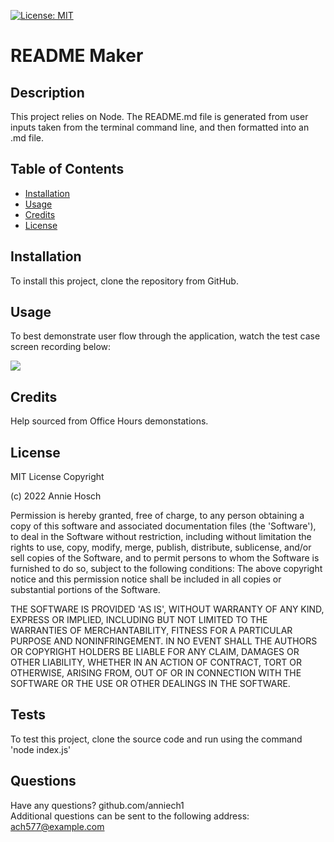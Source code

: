 
[![License: MIT](https://img.shields.io/badge/License-MIT-yellow.svg)](https://opensource.org/licenses/MIT)

# README Maker
## Description
This project relies on Node. The README.md file is generated from user inputs taken from the terminal command line, and then formatted into an .md file.

## Table of Contents
- [Installation](#installation)
- [Usage](#usage)
- [Credits](#credits)
- [License](#license)


## Installation
To install this project, clone the repository from GitHub.

## Usage
To best demonstrate user flow through the application, watch the test case screen recording below:

![](https://drive.google.com/file/d/1ALrA1dbm8Zr3u79XN79PxqtTDKOXg9bf/view)
                           
## Credits 
Help sourced from Office Hours demonstations.

## License
MIT License Copyright 


(c) 2022 Annie Hosch


Permission is hereby granted, free of charge, to any person obtaining a copy of this software and associated documentation files (the 'Software'), to deal in the Software without restriction, including without limitation the rights to use, copy, modify, merge, publish, distribute, sublicense, and/or sell copies of the Software, and to permit persons to whom the Software is furnished to do so, subject to the following conditions: The above copyright notice and this permission notice shall be included in all copies or substantial portions of the Software. 


THE SOFTWARE IS PROVIDED 'AS IS', WITHOUT WARRANTY OF ANY KIND, EXPRESS OR IMPLIED, INCLUDING BUT NOT LIMITED TO THE WARRANTIES OF MERCHANTABILITY, FITNESS FOR A PARTICULAR PURPOSE AND NONINFRINGEMENT. IN NO EVENT SHALL THE AUTHORS OR COPYRIGHT HOLDERS BE LIABLE FOR ANY CLAIM, DAMAGES OR OTHER  LIABILITY, WHETHER IN AN ACTION OF CONTRACT, TORT OR OTHERWISE, ARISING FROM, OUT OF OR IN CONNECTION WITH THE SOFTWARE OR THE USE OR OTHER DEALINGS IN THE SOFTWARE.

## Tests
To test this project, clone the source code and run using the command 'node index.js'

## Questions
Have any questions?
github.com/anniech1  
Additional questions can be sent to the following address: ach577@example.com                 
    

